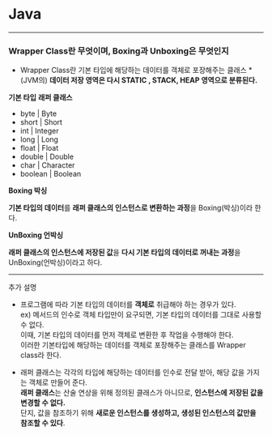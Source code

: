 # Java

---
### Wrapper Class란 무엇이며, Boxing과 Unboxing은 무엇인지
* Wrapper Class란 기본 타입에 해당하는 데이터를 객체로 포장해주는 클래스 * (JVM의) **데이터 저장 영역은 다시 STATIC , STACK, HEAP 영역으로 분류된다.**
  
**기본 타입** **래퍼 클래스**
* byte     |  Byte
* short    |  Short
* int      |  Integer
* long     |  Long
* float    |  Float
* double   |  Double
* char     |  Character
* boolean  |  Boolean

**Boxing 박싱**

**기본 타입의 데이터**를 **래퍼 클래스의 인스턴스로 변환하는 과정**을 Boxing(박싱)이라 한다.

**UnBoxing 언박싱**

**래퍼 클래스의 인스턴스에 저장된 값**을 **다시 기본 타입의 데이터로 꺼내는 과정**을 UnBoxing(언박싱)이라고 하다.

---
추가 설명
* 프로그램에 따라 기본 타입의 데이터를 **객체로** 취급해야 하는 경우가 있다. </br>
ex) 메서드의 인수로 객체 타입만이 요구되면, 기본 타입의 데이터를 그대로 사용할 수 없다. </br>
이때, 기본 타입의 데이터를 먼저 객체로 변환한 후 작업을 수행해야 한다.  </br>
이러한 기본타입에 해당하는 데이터를 객체로 포장해주는 클래스를 Wrapper class라 한다. </br>

* 래퍼 클래스는 각각의 타입에 해당하는 데이터를 인수로 전달 받아, 해당 값을 가지는 객체로 만들어 준다.  </br>
**래퍼 클래스**는 산술 연상을 위해 정의된 클래스가 아니므로, **인스턴스에 저장된 값을 변경할 수 없다.**  </br>
단지, 값을 참조하기 위해 **새로운 인스턴스를 생성하고, 생성된 인스턴스의 값만을 참조할 수 있다**.  </br>